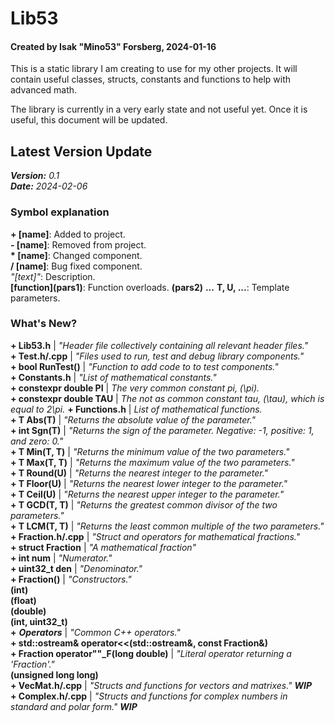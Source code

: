 # Lib53
#### Created by Isak "Mino53" Forsberg, 2024-01-16

This is a static library I am creating to use for my other projects. It will contain useful classes, structs, constants and functions to help with advanced math.

The library is currently in a very early state and not useful yet. Once it is useful, this document will be updated.

## Latest Version Update

***Version:*** *0.1*  
***Date:*** *2024-02-06*

### Symbol explanation

**+ \[name]**: Added to project.  
**- \[name]**: Removed from project.  
**\* \[name]**: Changed component.  
**/ \[name]**: Bug fixed component.  
*"\[text]"*: Description.  
**\[function](pars1)**: Function overloads.
           **(pars2)**
           **...**
**T, U, ...**: Template parameters.

### What's New?

**+ Lib53.h** | *"Header file collectively containing all relevant header files."*  
**+ Test.h/.cpp** | *"Files used to run, test and debug library components."*  
	**+ bool RunTest()** | *"Function to add code to to test components."*  
**+ Constants.h** | *"List of mathematical constants."*  
	**+ constexpr double PI** | *The very common constant pi, (\pi).*  
	**+ constexpr double TAU** | *The not as common constant tau, (\tau), which is equal to 2\pi.*
**+ Functions.h** | *List of mathematical functions.*  
	**+ T Abs(T)** | *"Returns the absolute value of the parameter."*  
	**+ int Sgn(T)** | *"Returns the sign of the parameter. Negative: -1, positive: 1, and zero: 0."*  
	**+ T Min(T, T)** | *"Returns the minimum value of the two parameters."*  
	**+ T Max(T, T)** | *"Returns the maximum value of the two parameters."*  
	**+ T Round(U)** | *"Returns the nearest integer to the parameter."*  
	**+ T Floor(U)** | *"Returns the nearest lower integer to the parameter."*  
	**+ T Ceil(U)** | *"Returns the nearest upper integer to the parameter."*  
	**+ T GCD(T, T)** | *"Returns the greatest common divisor of the two parameters."*  
	**+ T LCM(T, T)** | *"Returns the least common multiple of the two parameters."*  
**+ Fraction.h/.cpp** | *"Struct and operators for mathematical fractions."*  
	**+ struct Fraction** | *"A mathematical fraction"*  
		**+ int num** | *"Numerator."*  
		**+ uint32_t den** | *"Denominator."*  
		**+ Fraction()** | *"Constructors."*  
		          **(int)**  
		          **(float)**  
		          **(double)**  
		          **(int, uint32_t)**  
		**+** ***Operators*** | *"Common C++ operators."*  
	**+ std::ostream& operator<<(std::ostream&, const Fraction&)**  
	**+ Fraction operator""_F(long double)** | *"Literal operator returning a 'Fraction'."*  
	                       **(unsigned long long)**  
**+ VecMat.h/.cpp** | *"Structs and functions for vectors and matrixes."* ***WIP***  
**+ Complex.h/.cpp** | *"Structs and functions for complex numbers in standard and polar form."* ***WIP***
